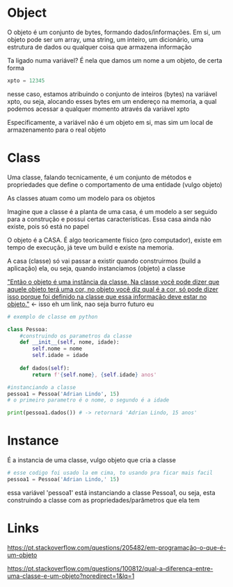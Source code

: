 # Object
O objeto é um conjunto de bytes, formando dados/informações. Em si, um objeto pode ser um array, uma string, um inteiro, um dicionário, uma estrutura de dados ou qualquer coisa que armazena informação

Ta ligado numa variável? É nela que damos um nome a um objeto, de certa forma

```python
xpto = 12345
```

nesse caso, estamos atribuindo o conjunto de inteiros (bytes) na variável xpto, ou seja, alocando esses bytes em um endereço na memoria, a qual podemos acessar a qualquer momento através da variável xpto

Especificamente, a variável não é um objeto em si, mas sim um local de armazenamento para o real objeto

# Class
Uma classe, falando tecnicamente, é um conjunto de métodos e propriedades que define o comportamento de uma entidade (vulgo objeto)

As classes atuam como um modelo para os objetos

Imagine que a classe é a planta de uma casa, é um modelo a ser seguido para a construção e possui certas características. Essa casa ainda não existe, pois só está no papel

O objeto é a CASA. É algo teoricamente físico (pro computador), existe em tempo de execução, já teve um build e existe na memoria.

A casa (classe) só vai passar a existir quando construirmos (build a aplicação) ela, ou seja, quando instanciamos (objeto) a classe

["Então o objeto é uma instância da classe. Na classe você pode dizer que aquele objeto terá uma cor, no objeto você diz qual é a cor, só pode dizer isso porque foi definido na classe que essa informação deve estar no objeto."](https://pt.stackoverflow.com/questions/100812/qual-a-diferen%C3%A7a-entre-uma-classe-e-um-objeto?noredirect=1&lq=1#:~:text=Ent%C3%A3o%20o%20objeto%20%C3%A9%20uma%20inst%C3%A2ncia%20da%20classe.%20Na%20classe%20voc%C3%AA%20pode%20dizer%20que%20aquele%20objeto%20ter%C3%A1%20uma%20cor%2C%20no%20objeto%20voc%C3%AA%20diz%20qual%20%C3%A9%20a%20cor%2C%20s%C3%B3%20pode%20dizer%20isso%20porque%20foi%20definido%20na%20classe%20que%20essa%20informa%C3%A7%C3%A3o%20deve%20estar%20no%20objeto.) <- isso eh um link, nao seja burro futuro eu

```python
# exemplo de classe em python

class Pessoa:
	#construindo os parametros da classe
	def __init__(self, nome, idade):
		self.nome = nome
		self.idade = idade
		
	def dados(self):
		return f'{self.nome}, {self.idade} anos'

#instanciando a classe
pessoa1 = Pessoa('Adrian Lindo', 15) 
# o primeiro parametro é o nome, o segundo é a idade

print(pessoa1.dados()) # -> retornará 'Adrian Lindo, 15 anos'
```


# Instance

É a instancia de uma classe, vulgo objeto que cria a classe

```python
# esse codigo foi usado la em cima, to usando pra ficar mais facil
pessoa1 = Pessoa('Adrian Lindo,' 15)
```

essa variável 'pessoa1' está instanciando a classe Pessoa1, ou seja, esta construindo a classe com as propriedades/parâmetros que ela tem
# Links

https://pt.stackoverflow.com/questions/205482/em-programação-o-que-é-um-objeto

https://pt.stackoverflow.com/questions/100812/qual-a-diferença-entre-uma-classe-e-um-objeto?noredirect=1&lq=1